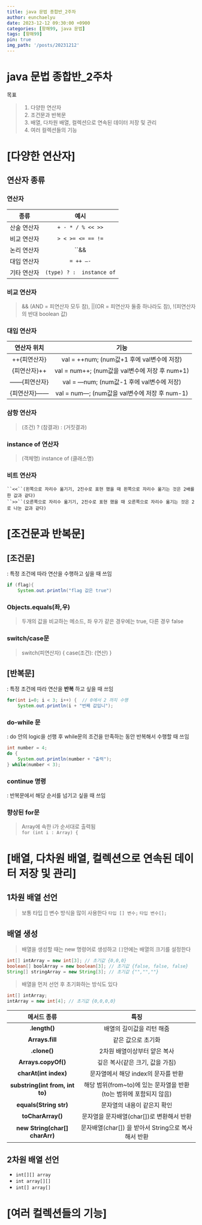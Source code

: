 ```yaml
---
title: java 문법 종합반_2주차
author: eunchaelyu
date: 2023-12-12 09:30:00 +0900
categories: [항해99, java 문법]
tags: [항해99]
pin: true
img_path: '/posts/20231212'
---
```


# java 문법 종합반_2주차    
  목표
> 1. 다양한 연산자 
> 2. 조건문과 반복문
> 3. 배열, 다차원 배열, 컬렉션으로 연속된 데이터 저장 및 관리
> 4. 여러 컬렉션들의 기능

# [다양한 연산자] 
## 연산자 종류        
### 연산자    

| 종류 | 예시 |    
| :------------: | :---------------------------: |    
| 산술 연산자 | ``+ - * / % << >>`` |     
| 비교 연산자 | ``> < >= <= == !=`` |     
| 논리 연산자 | ``&& || !`` |     
| 대입 연산자 | ``= ++ —-`` |     
| 기타 연산자 | ``(type) ? :  instance of`` |     

### 비교 연산자    
> && (AND = 피연산자 모두 참), ||(OR = 피연산자 둘중 하나라도 참),  !(피연산자의 반대 boolean 값)        

### 대입 연산자   
  
|연산자 위치|기능|    
|:--------------:|:-------------------------------------------:|    
| ++{피연산자} | val = ++num; (num값+1 후에 val변수에 저장) |    
| {피연산자}++ | val = num++; (num값을 val변수에 저장 후 num+1) |    
| ——{피연산자} | val = —num; (num값-1 후에 val변수에 저장) |    
| {피연산자}—— | val = num—; (num값을 val변수에 저장 후 num-1) |    

### 삼항 연산자   
> (조건) ? (참결과) : (거짓결과)        

### instance of 연산자   
> (객체명) instance of (클래스명)    

### 비트 연산자    
    ``<<``(왼쪽으로 자리수 옮기기, 2진수로 표현 했을 때 왼쪽으로 자리수 옮기는 것은 2배를 한 값과 같다)    
    ``>>``(오른쪽으로 자리수 옮기기, 2진수로 표현 했을 때 오른쪽으로 자리수 옮기는 것은 2로 나눈 값과 같다)    


# [조건문과 반복문]    
## [조건문]    
: 특정 조건에 따라 연산을 수행하고 싶을 때 쓰임    
```java    
if (flag){
    System.out.println("flag 값은 true")
```

### Objects.equals(좌,우)
> 두개의 값을 비교하는 메소드, 좌 우가 같은 경우에는 true, 다른 경우 false

### switch/case문
> switch(피연산자) { case(조건): (연산) }

## [반복문]
: 특정 조건에 따라 연산을 **반복** 하고 싶을 때 쓰임
```java
for(int i=0; i < 3; i++) {  // 0에서 2 까지 수행
    System.out.println(i + "번째 값입니");
```

### do-while 문    
: do 안의 logic을 선행 후 while문의 조건을 만족하는 동안 반복해서 수행할 때 쓰임    

```java
int number = 4;
do {
    System.out.println(number + "출력"); 
} while(number < 3);
```

### continue 명령    
: 반복문에서 해당 순서를 넘기고 싶을 때 쓰임   

### 향상된 for문      
> Array에 속한 i가 순서대로 출력됨    
``for (int i : Array) {``


# [배열, 다차원 배열, 컬렉션으로 연속된 데이터 저장 및 관리]      
## 1차원 배열 선언    
> 보통 타입 [] 변수 방식을 많이 사용한다
``타입 [] 변수;``
``타입 변수[];``

## 배열 생성      
> 배열을 생성할 때는 new 명령어로 생성하고 ``[]``안에는 배열의 크기를 설정한다

```java
int[] intArray = new int[3]; // 초기값 {0,0,0}
boolean[] boolArray = new boolean[3]; // 초기값 {false, false, false}
String[] stringArray = new String[3]; // 초기값 {"","",""}
```

> 배열을 먼저 선언 후 초기화하는 방식도 있다      
```java
int[] intArray;
intArray = new int[4]; // 초기값 {0,0,0,0}
```

 메서드 종류|특징
 :------:|:-------:
**.length()** | 배열의 길이값을 리턴 해줌
**Arrays.fill** | 같은 값으로 초기화
**.clone()** | 2차원 배열이상부터 얕은 복사
**Arrays.copyOf()** | 깊은 복사(같은 크기, 값을 가짐)
**charAt(int index)** | 문자열에서 해당 index의 문자를 반환
**substring(int from, int to)** | 해당 범위(from~to)에 있는 문자열을 반환 (to는 범위에 포함되지 않음)
**equals(String str)** | 문자열의 내용이 같은지 확인
**toCharArray()** | 문자열을 문자배열(char[])로 변환해서 반환
**new String(char[] charArr)** | 문자배열(char[]) 을 받아서 String으로 복사해서 반환

## 2차원 배열 선언 
- `int[][] array`
- `int array[][]`
- `int[] array[]`


# [여러 컬렉션들의 기능] 
